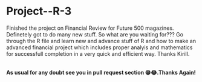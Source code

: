 # Project--R-3

<table>
  Finished the project on Financial Review for Future 500 magazines. Definetely got to do many new stuff. So what are you waiting for??? Go through the R file and learn new and advance stuff of R and how to make an advanced financial project which includes proper analyis and mathematics for successfull completion in a very quick and efficient way.
   Thanks Kirill.
</table>

**As usual for any doubt see you in pull request section 😁😂.Thanks Again!**
